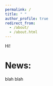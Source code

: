 ```yaml
---
permalink: /
title: " "
author_profile: true
redirect_from: 
  - /about/
  - /about.html
---
```


Hi!

News:
======
blah blah
